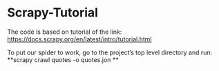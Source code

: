 # Scrapy-Tutorial

The code is based on tutorial of the link: https://docs.scrapy.org/en/latest/intro/tutorial.html

To put our spider to work, go to the project’s top level directory and run:
**scrapy crawl quotes -o quotes.jon **
